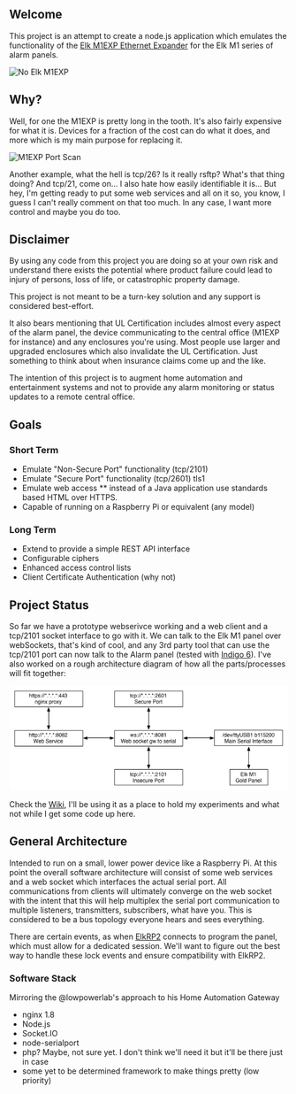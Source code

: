 ## Welcome
This project is an attempt to create a node.js application which emulates the functionality of the [Elk M1EXP Ethernet Expander](http://www.elkproducts.com/product-catalog/elk-m1xep-m1-ethernet-interface) for the Elk M1 series of alarm panels. 

![No Elk M1EXP](http://billchurch.github.io/images/M1XEP.png)

## Why?
Well, for one the M1EXP is pretty long in the tooth. It's also fairly expensive for what it is. Devices for a fraction of the cost can do what it does, and more which is my main purpose for replacing it.

![M1EXP Port Scan](http://billchurch.github.io/images/m1expscan.png)


Another example, what the hell is tcp/26? Is it really rsftp? What's that thing doing? And tcp/21, come on... I also hate how easily identifiable it is... But hey, I'm getting ready to put some web services and all on it so, you know, I guess I can't really comment on that too much. In any case, I want more control and maybe you do too.


## Disclaimer
By using any code from this project you are doing so at your own risk and understand there exists the potential where product failure could lead to injury of persons, loss of life, or catastrophic property damage.

This project is not meant to be a turn-key solution and any support is considered best-effort.

It also bears mentioning that UL Certification includes almost every aspect of the alarm panel, the device communicating to the central office (M1EXP for instance) and any enclosures you're using. Most people use larger and upgraded enclosures which also invalidate the UL Certification. Just something to think about when insurance claims come up and the like.

The intention of this project is to augment home automation and entertainment systems and not to provide any alarm monitoring or status updates to a remote central office.

## Goals

### Short Term
* Emulate "Non-Secure Port" functionality (tcp/2101)
* Emulate "Secure Port" functionality (tcp/2601) tls1
* Emulate web access
** instead of a Java application use standards based HTML over HTTPS.
* Capable of running on a Raspberry Pi or equivalent (any model)

### Long Term
* Extend to provide a simple REST API interface
* Configurable ciphers
* Enhanced access control lists
* Client Certificate Authentication (why not)

## Project Status
So far we have a prototype webserivce working and a web client and a tcp/2101 socket interface to go with it. We can talk to the Elk M1 panel over webSockets, that's kind of cool, and any 3rd party tool that can use the tcp/2101 port can now talk to the Alarm panel (tested with [Indigo 6](https://www.indigodomo.com/)). I've also worked on a rough architecture diagram of how all the parts/processes will fit together:

![Architecture Diagram](https://raw.githubusercontent.com/billchurch/node-elkether/master/images/node-elkether-architecture.png)

Check the [Wiki](https://github.com/billchurch/node-elkether/wiki), I'll be using it as a place to hold my experiments and what not while I get some code up here.

## General Architecture
Intended to run on a small, lower power device like a Raspberry Pi. At this point the overall software architecture will consist of some web services and a web socket which interfaces the actual serial port. All communications from clients will ultimately converge on the web socket with the intent that this will help multiplex the serial port communication to multiple listeners, transmitters, subscribers, what have you. This is considered to be a bus topology everyone hears and sees everything. 

There are certain events, as when [ElkRP2](http://www.elkproducts.com/product-catalog/elkrp2-remote-programming-software) connects to program the panel, which must allow for a dedicated session. We'll want to figure out the best way to handle these lock events and ensure compatibility with ElkRP2.

### Software Stack
Mirroring the @lowpowerlab's approach to his Home Automation Gateway
* nginx 1.8
* Node.js
 * Socket.IO
 * node-serialport
* php? Maybe, not sure yet. I don't think we'll need it but it'll be there just in case
* some yet to be determined framework to make things pretty (low priority)
